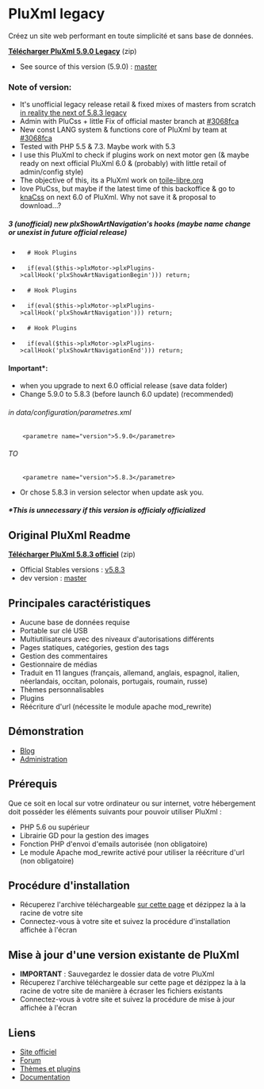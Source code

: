 PluXml legacy
=============
Créez un site web performant en toute simplicité et sans base de données.

[**Télécharger PluXml 5.9.0 Legacy**](http://sudwebdesign.free.fr/depot.php?script=PluXml-legacy&download) (zip)

* See source of this version (5.9.0) : [master](https://github.com/sudwebdesign/PluXml/tree/master)

### Note of version:
* It's unofficial legacy release retail & fixed mixes of masters from scratch [in reality the next of 5.8.3 legacy](https://forum.pluxml.org/discussion/comment/60115/#Comment_60115)
* Admin with PluCss + little Fix of official master branch at [#3068fca](https://github.com/pluxml/PluXml/commit/3068fca5be14b5b5a61ae941e0326297d4e27c8b)
* New const LANG system & functions core of PluXml by team at [#3068fca](https://github.com/pluxml/PluXml/commit/3068fca5be14b5b5a61ae941e0326297d4e27c8b)
* Tested with PHP 5.5 & 7.3. Maybe work with 5.3
* I use this PluXml to check if plugins work on next motor gen (& maybe ready on next official PluXml 6.0 & (probably) with little retail of admin/config style)
* The objective of this, its a PluXml work on [toile-libre.org](https://www.toile-libre.org)
* love PluCss, but maybe if the latest time of this backoffice & go to [knaCss](https://www.knacss.com/) on next 6.0 of PluXml. Why not save it & proposal to download...?

##### 3 (unofficial) new plxShowArtNavigation's hooks (maybe name change or unexist in future official release)
+		# Hook Plugins
+		if(eval($this->plxMotor->plxPlugins->callHook('plxShowArtNavigationBegin'))) return;
+		# Hook Plugins
+		if(eval($this->plxMotor->plxPlugins->callHook('plxShowArtNavigation'))) return;
+		# Hook Plugins
+		if(eval($this->plxMotor->plxPlugins->callHook('plxShowArtNavigationEnd'))) return;

#### Important*:
* when you upgrade to next 6.0 official release (save data folder)
* Change 5.9.0 to 5.8.3 (before launch 6.0 update) (recommended)
###### in data/configuration/parametres.xml
```
	<parametre name="version">5.9.0</parametre>
```
###### TO
```
	<parametre name="version">5.8.3</parametre>
```
 * Or chose 5.8.3 in version selector when update ask you.

##### *This is unnecessary if this version is officialy officialized

## Original PluXml Readme

[**Télécharger PluXml 5.8.3 officiel**](https://www.pluxml.org/download/pluxml-latest.zip) (zip)

* Official Stables versions : [v5.8.3](https://github.com/pluxml/PluXml/releases)
* dev version : [master](https://github.com/pluxml/PluXml/tree/master)

Principales caractéristiques
----------------------------

* Aucune base de données requise
* Portable sur clé USB
* Multiutilisateurs avec des niveaux d'autorisations différents
* Pages statiques, catégories, gestion des tags
* Gestion des commentaires
* Gestionnaire de médias
* Traduit en 11 langues (français, allemand, anglais, espagnol, italien, néerlandais, occitan, polonais, portugais, roumain, russe)
* Thèmes personnalisables
* Plugins
* Réécriture d'url (nécessite le module apache mod_rewrite)

Démonstration
-------------

* [Blog](https://demo.pluxml.org/)
* [Administration](https://demo.pluxml.org/core/admin/auth.php?p=/core/admin/)

Prérequis
---------

Que ce soit en local sur votre ordinateur ou sur internet, votre hébergement doit posséder les éléments suivants pour pouvoir utiliser PluXml :

* PHP 5.6 ou supérieur
* Librairie GD pour la gestion des images
* Fonction PHP d'envoi d'emails autorisée (non obligatoire)
* Le module Apache mod_rewrite activé pour utiliser la réécriture d'url (non obligatoire)

Procédure d'installation
------------------------

* Récuperez l'archive téléchargeable [sur cette page](https://www.pluxml.org/) et dézippez la à la racine de votre site
* Connectez-vous à votre site et suivez la procédure d'installation affichée à l'écran

Mise à jour d'une version existante de PluXml
---------------------------------------------

* **IMPORTANT** : Sauvegardez le dossier data de votre PluXml
* Récuperez l'archive téléchargeable sur cette page et dézippez la à la racine de votre site de manière à écraser les fichiers existants
* Connectez-vous à votre site et suivez la procédure de mise à jour affichée à l'écran


Liens
-----
* [Site officiel](https://www.pluxml.org/)
* [Forum](https://forum.pluxml.org/)
* [Thèmes et plugins](https://ressources.pluxml.org/)
* [Documentation](https://wiki.pluxml.org/)
